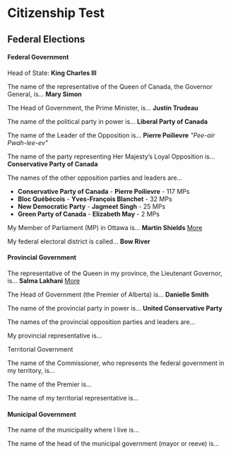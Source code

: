 # Citizenship Test

## Federal Elections

#### Federal Government

Head of State: **King Charles III**

The name of the representative of the Queen of Canada, the Governor General, is… **Mary Simon**

The Head of Government, the Prime Minister, is… **Justin Trudeau**

The name of the political party in power is… **Liberal Party of Canada**

The name of the Leader of the Opposition is… **Pierre Poilievre** _"Pee-air Pwah-lee-ev"_

The name of the party representing Her Majesty’s Loyal Opposition is… **Conservative Party of Canada**

The names of the other opposition parties and leaders are…
- **Conservative Party of Canada** - **Pierre Poilievre** - 117 MPs
- **Bloc Québécois** - **Yves-François Blanchet**	- 32 MPs
- **New Democratic Party** - **Jagmeet Singh** - 25 MPs
- **Green Party of Canada** -	**Elizabeth May**	- 2 MPs

My Member of Parliament (MP) in Ottawa is… **Martin Shields** [More](https://www.ourcommons.ca/members/en/constituencies/bow-river(866))

My federal electoral district is called… **Bow River**


#### Provincial Government

The representative of the Queen in my province, the Lieutenant Governor, is… **Salma Lakhani** [More](https://en.wikipedia.org/wiki/Salma_Lakhani)

The Head of Government (the Premier of Alberta) is… **Danielle Smith**

The name of the provincial party in power is…  **United Conservative Party**

The names of the provincial opposition parties and leaders are…

My provincial representative is…

Territorial Government

The name of the Commissioner, who represents the federal government in my territory, is…

The name of the Premier is…

The name of my territorial representative is…

#### Municipal Government

The name of the municipality where I live is…

The name of the head of the municipal government (mayor or reeve) is…
